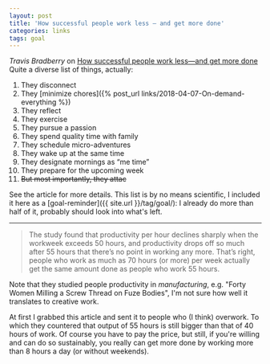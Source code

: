 ```yaml
---
layout: post
title: 'How successful people work less — and get more done'
categories: links
tags: goal
---
```


_Travis Bradberry_ on [How successful people work less—and get more done](https://qz.com/386166/how-successful-people-work-less-and-get-more-done/)  
Quite a diverse list of things, actually:

1. They disconnect
2. They [minimize chores]({% post_url links/2018-04-07-On-demand-everything %}) 
3. They reflect
4. They exercise
5. They pursue a passion
6. They spend quality time with family
7. They schedule micro-adventures
8. They wake up at the same time
9. They designate mornings as “me time”
10. They prepare for the upcoming week  
11. <del>But most importantly, they attac</del>


See the article for more details. This list is by no means scientific, I included it here as a [goal-reminder]({{ site.url }}/tag/goal/): I already do more than half of it, probably should look into what's left.

-----

>  The study found that productivity per hour declines sharply when the workweek exceeds 50 hours, and productivity drops off so much after 55 hours that there’s no point in working any more. That’s right, people who work as much as 70 hours (or more) per week actually get the same amount done as people who work 55 hours. 

Note that they studied people productivity in _manufacturing_, e.g. "Forty Women Milling a Screw Thread on Fuze Bodies", I'm not sure how well it translates to creative work.  

At first I grabbed this article and sent it to people who (I think) overwork. To which they countered that output of 55 hours is still bigger than that of 40 hours of work. Of course you have to pay the price, but still, if you're willing and can do so sustainably, you really can get more done by working more than 8 hours a day (or without weekends).
